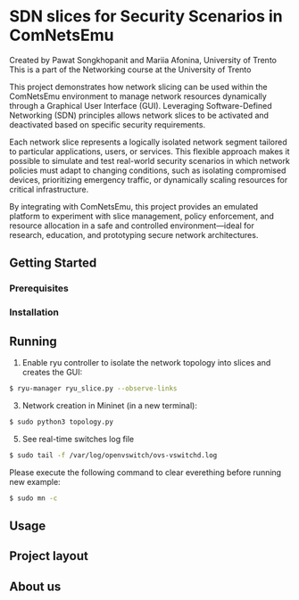 # SDN slices for Security Scenarios in ComNetsEmu
Created by Pawat Songkhopanit and Mariia Afonina, University of Trento
This is a part of the Networking course at the University of Trento

This project demonstrates how network slicing can be used within the ComNetsEmu environment to manage network resources dynamically through a Graphical User Interface (GUI). Leveraging Software-Defined Networking (SDN) principles allows network slices to be activated and deactivated based on specific security requirements.

Each network slice represents a logically isolated network segment tailored to particular applications, users, or services. This flexible approach makes it possible to simulate and test real-world security scenarios in which network policies must adapt to changing conditions, such as isolating compromised devices, prioritizing emergency traffic, or dynamically scaling resources for critical infrastructure.

By integrating with ComNetsEmu, this project provides an emulated platform to experiment with slice management, policy enforcement, and resource allocation in a safe and controlled environment—ideal for research, education, and prototyping secure network architectures.
## Getting Started
### Prerequisites

### Installation

## Running
1. Enable ryu controller to isolate the network topology into slices and creates the GUI:
```sh
$ ryu-manager ryu_slice.py --observe-links
```
3. Network creation in Mininet (in a new terminal):
```sh
$ sudo python3 topology.py
```
5. See real-time switches log file
```sh
$ sudo tail -f /var/log/openvswitch/ovs-vswitchd.log
```

Please execute the following command to clear everething before running new example:
```sh
$ sudo mn -c
```

## Usage
## Project layout
## About us
